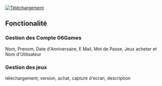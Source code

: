 [![Téléchargement](https://img.shields.io/badge/Téléchargement-i-FFFFFF.svg?style=for-the-badge)](http://06games.ddns.net/Projects/App/06Games%20Launcher/)

## Fonctionalité
### Gestion des Compte 06Games
Nom, Prenom, Date d'Anniversaire, E Mail, Mot de Passe, Jeux acheter et Nom d'Utilisateur
### Gestion des jeux 
téléchargement, version, achat, capture d'ecran, description
